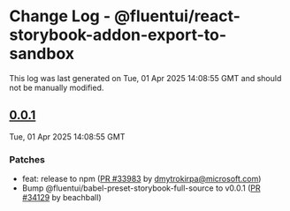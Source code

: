 # Change Log - @fluentui/react-storybook-addon-export-to-sandbox

This log was last generated on Tue, 01 Apr 2025 14:08:55 GMT and should not be manually modified.

<!-- Start content -->

## [0.0.1](https://github.com/microsoft/fluentui/tree/@fluentui/react-storybook-addon-export-to-sandbox_v0.0.1)

Tue, 01 Apr 2025 14:08:55 GMT

### Patches

- feat: release to npm ([PR #33983](https://github.com/microsoft/fluentui/pull/33983) by dmytrokirpa@microsoft.com)
- Bump @fluentui/babel-preset-storybook-full-source to v0.0.1 ([PR #34129](https://github.com/microsoft/fluentui/pull/34129) by beachball)
